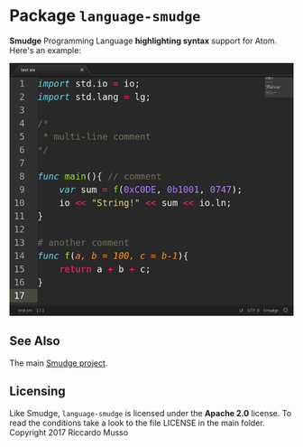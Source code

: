 # Package `language-smudge`
**Smudge** Programming Language **highlighting syntax** support for Atom.
Here's an example:

![Highlighting syntax example](image.png)

## See Also
The main [Smudge project](https://github.com/smudgelang/smudge).

## Licensing
Like Smudge, `language-smudge` is licensed under the **Apache 2.0** license. To read the conditions take a look to the file LICENSE in the main folder.
Copyright 2017 Riccardo Musso
